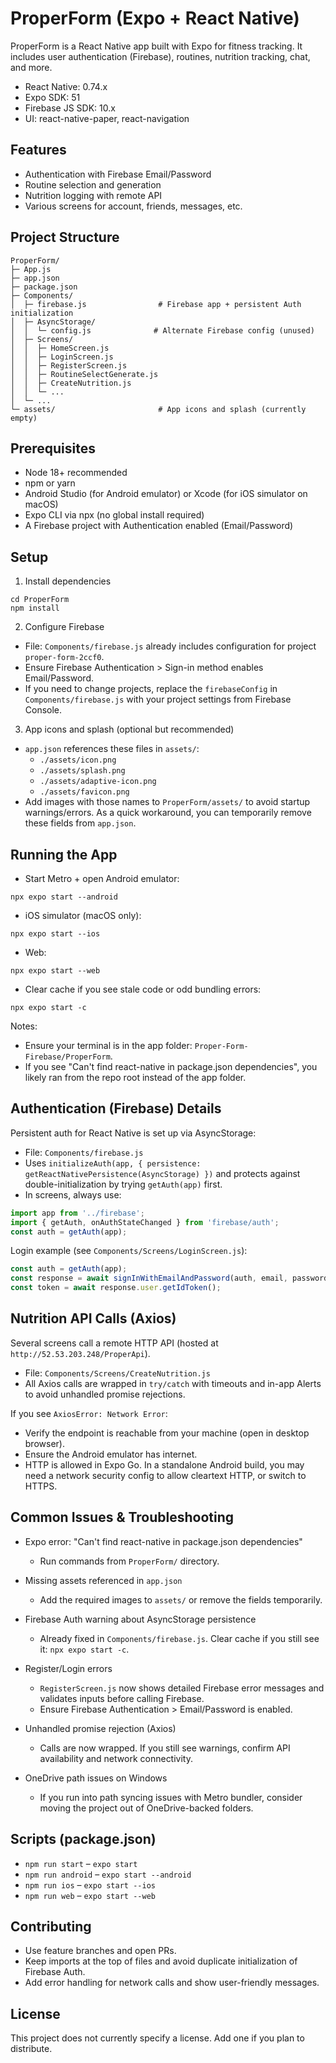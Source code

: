 # ProperForm (Expo + React Native)

ProperForm is a React Native app built with Expo for fitness tracking. It includes user authentication (Firebase), routines, nutrition tracking, chat, and more.

- React Native: 0.74.x
- Expo SDK: 51
- Firebase JS SDK: 10.x
- UI: react-native-paper, react-navigation


## Features
- Authentication with Firebase Email/Password
- Routine selection and generation
- Nutrition logging with remote API
- Various screens for account, friends, messages, etc.


## Project Structure
```
ProperForm/
├─ App.js
├─ app.json
├─ package.json
├─ Components/
│  ├─ firebase.js                # Firebase app + persistent Auth initialization
│  ├─ AsyncStorage/
│  │  └─ config.js              # Alternate Firebase config (unused)
│  ├─ Screens/
│  │  ├─ HomeScreen.js
│  │  ├─ LoginScreen.js
│  │  ├─ RegisterScreen.js
│  │  ├─ RoutineSelectGenerate.js
│  │  ├─ CreateNutrition.js
│  │  └─ ...
│  └─ ...
└─ assets/                       # App icons and splash (currently empty)
```


## Prerequisites
- Node 18+ recommended
- npm or yarn
- Android Studio (for Android emulator) or Xcode (for iOS simulator on macOS)
- Expo CLI via npx (no global install required)
- A Firebase project with Authentication enabled (Email/Password)


## Setup
1) Install dependencies
```
cd ProperForm
npm install
```

2) Configure Firebase
- File: `Components/firebase.js` already includes configuration for project `proper-form-2ccf0`.
- Ensure Firebase Authentication > Sign-in method enables Email/Password.
- If you need to change projects, replace the `firebaseConfig` in `Components/firebase.js` with your project settings from Firebase Console.

3) App icons and splash (optional but recommended)
- `app.json` references these files in `assets/`:
  - `./assets/icon.png`
  - `./assets/splash.png`
  - `./assets/adaptive-icon.png`
  - `./assets/favicon.png`
- Add images with those names to `ProperForm/assets/` to avoid startup warnings/errors. As a quick workaround, you can temporarily remove these fields from `app.json`.


## Running the App
- Start Metro + open Android emulator:
```
npx expo start --android
```
- iOS simulator (macOS only):
```
npx expo start --ios
```
- Web:
```
npx expo start --web
```
- Clear cache if you see stale code or odd bundling errors:
```
npx expo start -c
```

Notes:
- Ensure your terminal is in the app folder: `Proper-Form-Firebase/ProperForm`.
- If you see "Can't find react-native in package.json dependencies", you likely ran from the repo root instead of the app folder.


## Authentication (Firebase) Details
Persistent auth for React Native is set up via AsyncStorage:
- File: `Components/firebase.js`
- Uses `initializeAuth(app, { persistence: getReactNativePersistence(AsyncStorage) })` and protects against double-initialization by trying `getAuth(app)` first.
- In screens, always use:
```js
import app from '../firebase';
import { getAuth, onAuthStateChanged } from 'firebase/auth';
const auth = getAuth(app);
```

Login example (see `Components/Screens/LoginScreen.js`):
```js
const auth = getAuth(app);
const response = await signInWithEmailAndPassword(auth, email, password);
const token = await response.user.getIdToken();
```


## Nutrition API Calls (Axios)
Several screens call a remote HTTP API (hosted at `http://52.53.203.248/ProperApi`).
- File: `Components/Screens/CreateNutrition.js`
- All Axios calls are wrapped in `try/catch` with timeouts and in-app Alerts to avoid unhandled promise rejections.

If you see `AxiosError: Network Error`:
- Verify the endpoint is reachable from your machine (open in desktop browser).
- Ensure the Android emulator has internet.
- HTTP is allowed in Expo Go. In a standalone Android build, you may need a network security config to allow cleartext HTTP, or switch to HTTPS.


## Common Issues & Troubleshooting
- Expo error: "Can't find react-native in package.json dependencies"
  - Run commands from `ProperForm/` directory.

- Missing assets referenced in `app.json`
  - Add the required images to `assets/` or remove the fields temporarily.

- Firebase Auth warning about AsyncStorage persistence
  - Already fixed in `Components/firebase.js`. Clear cache if you still see it: `npx expo start -c`.

- Register/Login errors
  - `RegisterScreen.js` now shows detailed Firebase error messages and validates inputs before calling Firebase.
  - Ensure Firebase Authentication > Email/Password is enabled.

- Unhandled promise rejection (Axios)
  - Calls are now wrapped. If you still see warnings, confirm API availability and network connectivity.

- OneDrive path issues on Windows
  - If you run into path syncing issues with Metro bundler, consider moving the project out of OneDrive-backed folders.


## Scripts (package.json)
- `npm run start` – `expo start`
- `npm run android` – `expo start --android`
- `npm run ios` – `expo start --ios`
- `npm run web` – `expo start --web`


## Contributing
- Use feature branches and open PRs.
- Keep imports at the top of files and avoid duplicate initialization of Firebase Auth.
- Add error handling for network calls and show user-friendly messages.


## License
This project does not currently specify a license. Add one if you plan to distribute.
